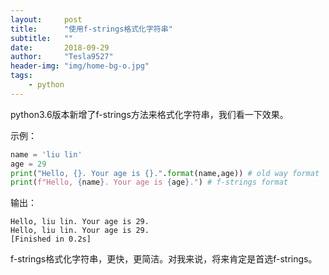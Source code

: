 ```yaml
---
layout:     post
title:      "使用f-strings格式化字符串"
subtitle:   ""
date:       2018-09-29
author:     "Tesla9527"
header-img: "img/home-bg-o.jpg"
tags:
    - python
---
```


python3.6版本新增了f-strings方法来格式化字符串，我们看一下效果。

示例：
```python
name = 'liu lin'
age = 29
print("Hello, {}. Your age is {}.".format(name,age)) # old way format
print(f"Hello, {name}. Your age is {age}.") # f-strings format
```

输出：
```
Hello, liu lin. Your age is 29.
Hello, liu lin. Your age is 29.
[Finished in 0.2s]
```

f-strings格式化字符串，更快，更简洁。对我来说，将来肯定是首选f-strings。